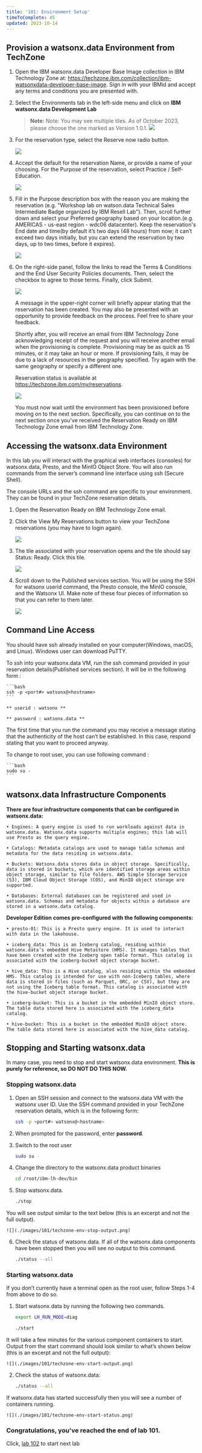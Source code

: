 ```yaml
---
title: '101: Environment Setup'
timeToComplete: 45
updated: 2023-10-14
---
```


<QuizAlert text='Heads Up! Quiz material will be flagged like this!' />

## Provision a watsonx.data Environment from TechZone

1. Open the IBM watsonx.data Developer Base Image collection in IBM Technology Zone at: https://techzone.ibm.com/collection/ibm-watsonxdata-developer-base-image. Sign in with your IBMid and accept any terms and conditions you are presented with.

2. Select the Environments tab in the left-side menu and click on **IBM watsonx.data Development Lab**
    > **Note:** Note: You may see multiple tiles. As of October 2023, please choose the one marked as Version 1.0.1.
    ![](./images/101/techzone-env.png)

3. For the reservation type, select the Reserve now radio button.

    ![](./images/101/techzone-env-reservetype.png)

4. Accept the default for the reservation Name, or provide a name of your choosing. For the Purpose of the reservation, select Practice / Self-Education.

    ![](./images/101/techzone-env-reserve-fill.png)

5. Fill in the Purpose description box with the reason you are making the reservation (e.g. "Workshop lab on watson.data Technical Sales Intermediate Badge organized by IBM Resell Lab"). Then, scroll further down and select your Preferred geography based on your location.(e.g. AMERICAS - us-east region - wdc06 datacenter). Keep the reservation's End date and time(by default it’s two days (48 hours) from now; it can’t exceed two days initially, but you can extend the reservation by two days, up to two times, before it expires).

    ![](./images/101/techzone-env-reserve-fill-last.png)

6. On the right-side panel, follow the links to read the Terms & Conditions and the End User Security Policies documents. Then, select the checkbox to agree to those terms. Finally, click Submit.

    ![](./images/101/techzone-env-reserve-fill-submit.png)

    A message in the upper-right corner will briefly appear stating that the reservation has been created. You may also be presented with an opportunity to provide feedback on the process. Feel free to share your feedback.

    Shortly after, you will receive an email from IBM Technology Zone acknowledging receipt of the request and you will receive another email when the provisioning is complete. Provisioning may be as quick as 15 minutes, or it may take an hour or more. If provisioning fails, it may be due to a lack of resources in the geography specified. Try again with the same geography or specify a different one.

    Reservation status is available at https://techzone.ibm.com/my/reservations.

    ![](./images/101/techzone-env-reserve-status.png)

    You must now wait until the environment has been provisioned before moving on to the next section. Specifically, you can continue on to the next section once you’ve received the Reservation Ready on IBM Technology Zone email from IBM Technology Zone.


## Accessing the watsonx.data Environment

In this lab you will interact with the graphical web interfaces (consoles) for watsonx.data, Presto, and the MinIO Object Store. You will also run commands from the server’s command line interface using ssh (Secure Shell).

The console URLs and the ssh command are specific to your environment. They can be found in your TechZone reservation details.

1. Open the Reservation Ready on IBM Technology Zone email.
2. Click the View My Reservations button to view your TechZone reservations (you may have to login again).

    ![](./images/101/techzone-env-reserve-ready.png)

3. The tile associated with your reservation opens and the tile should say Status: Ready. Click this tile.

    ![](./images/101/techzone-env-reserve-ready-tile.png)

4. Scroll down to the Published services section. You will be using the SSH for watsonx userid command, the Presto console, the MinIO console, and the Watsonx UI. Make note of these four pieces of information so that you can refer to them later.

    ![](./images/101/techzone-env-published-services.png)

## Command Line Access

You should have ssh already installed on your computer(Windows, macOS, and Linux). Windows user can download PuTTY. 

To ssh into your watsonx.data VM, run the ssh command provided in your reservation details(Published services section). It will be in the following form :

    ```bash
    ssh -p <port#> watsonx@<hostname>
    ```

    ** userid : watsonx **

    ** password : watsonx.data **

The first time that you run the command you may receive a message stating that the authenticity of the host can’t be established. In this case, respond stating that you want to proceed anyway.

To change to root user, you can use following command : 

    ```bash
    sudo su -
    ```

## watsonx.data Infrastructure Components

**There are four infrastructure components that can be configured in watsonx.data:**

    • Engines: A query engine is used to run workloads against data in watsonx.data. Watsonx.data supports multiple engines; this lab will use Presto as the query engine.

    • Catalogs: Metadata catalogs are used to manage table schemas and metadata for the data residing in watsonx.data.

    • Buckets: Watsonx.data stores data in object storage. Specifically, data is stored in buckets, which are identified storage areas within object storage, similar to file folders. AWS Simple Storage Service (S3), IBM Cloud Object Storage (COS), and MinIO object storage are supported.

    • Databases: External databases can be registered and used in watsonx.data. Schemas and metadata for objects within a database are stored in a watsonx.data catalog.


**Developer Edition comes pre-configured with the following components:**

    • presto-01: This is a Presto query engine. It is used to interact with data in the lakehouse.

    • iceberg_data: This is an Iceberg catalog, residing within watsonx.data’s embedded Hive Metastore (HMS). It manages tables that have been created with the Iceberg open table format. This catalog is associated with the iceberg-bucket object storage bucket.

    • hive_data: This is a Hive catalog, also residing within the embedded HMS. This catalog is intended for use with non-Iceberg tables, where data is stored in files (such as Parquet, ORC, or CSV), but they are not using the Iceberg table format. This catalog is associated with the hive-bucket object storage bucket.

    • iceberg-bucket: This is a bucket in the embedded MinIO object store. The table data stored here is associated with the iceberg_data catalog.

    • hive-bucket: This is a bucket in the embedded MinIO object store. The table data stored here is associated with the hive_data catalog.

## Stopping and Starting watsonx.data

In many case, you need to stop and start watsonx.data environment. **This is purely for reference, so DO NOT DO THIS NOW.**

### Stopping watsonx.data

1. Open an SSH session and connect to the watsonx.data VM with the watsonx user ID. Use the SSH command provided in your TechZone reservation details, which is in the following form:

    ```bash
    ssh -p <port#> watsonx@<hostname>
    ```
2. When prompted for the password, enter **password**.

3. Switch to the root user

    ```bash
    sudo su -
    ```
4. Change the directory to the watsonx.data product binaries

    ```bash
    cd /root/ibm-lh-dev/bin
    ```
5. Stop watsonx.data.

    ```bash
    ./stop
    ```

You will see output similar to the text below (this is an excerpt and not the full output).

    ![](./images/101/techzone-env-stop-output.png)


6. Check the status of watsonx.data. If all of the watsonx.data components have been stopped then you will see no output to this command.

    ```bash
    ./status --all
    ```

### Starting watsonx.data

If you don’t currently have a terminal open as the root user, follow Steps 1-4 from above to do so.

1. Start watsonx.data by running the following two commands.

    ```bash
    export LH_RUN_MODE=diag
    ```

    ```bash
    ./start
    ```

It will take a few minutes for the various component containers to start. Output from the start command should look similar to what’s shown below (this is an excerpt and not the full output):

    ![](./images/101/techzone-env-start-output.png)

2. Check the status of watsonx.data:

    ```bash
    ./status --all
    ```
If watsonx.data has started successfully then you will see a number of containers running.

    ![](./images/101/techzone-env-start-status.png)

### Congratulations, you've reached the end of lab 101.

Click, [lab 102](/watsonx/watsonxdata/102) to start next lab
